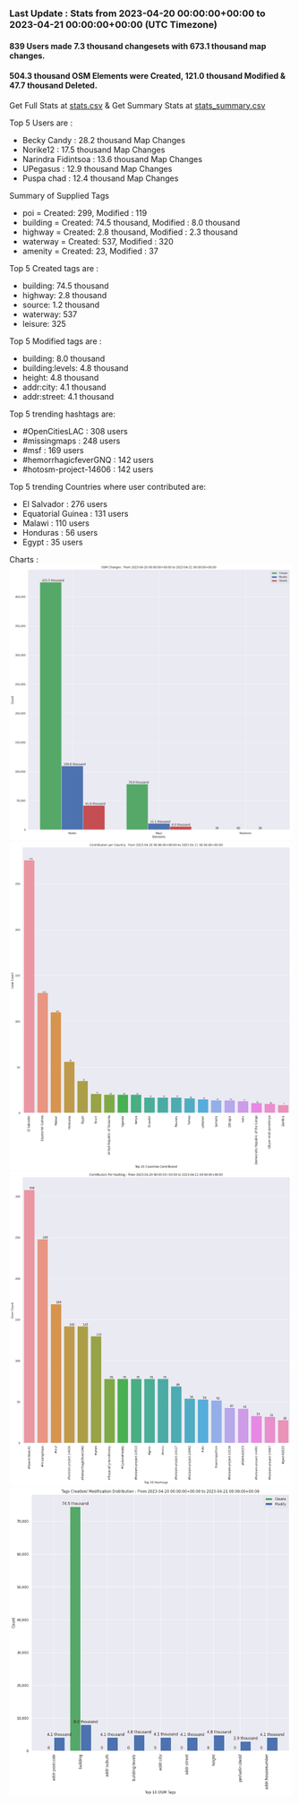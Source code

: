 ### Last Update : Stats from 2023-04-20 00:00:00+00:00 to 2023-04-21 00:00:00+00:00 (UTC Timezone)

#### 839 Users made 7.3 thousand changesets with 673.1 thousand map changes.
#### 504.3 thousand OSM Elements were Created, 121.0 thousand Modified & 47.7 thousand Deleted.
Get Full Stats at [stats.csv](/stats/hotosm/Daily/stats.csv)
 & Get Summary Stats at [stats_summary.csv](/stats/hotosm/Daily/stats_summary.csv)

Top 5 Users are : 
- Becky Candy : 28.2 thousand Map Changes
- Norike12 : 17.5 thousand Map Changes
- Narindra Fidintsoa : 13.6 thousand Map Changes
- UPegasus : 12.9 thousand Map Changes
- Puspa chad : 12.4 thousand Map Changes

Summary of Supplied Tags
- poi = Created: 299, Modified : 119
- building = Created: 74.5 thousand, Modified : 8.0 thousand
- highway = Created: 2.8 thousand, Modified : 2.3 thousand
- waterway = Created: 537, Modified : 320
- amenity = Created: 23, Modified : 37


Top 5 Created tags are :
- building: 74.5 thousand
- highway: 2.8 thousand
- source: 1.2 thousand
- waterway: 537
- leisure: 325


Top 5 Modified tags are :
- building: 8.0 thousand
- building:levels: 4.8 thousand
- height: 4.8 thousand
- addr:city: 4.1 thousand
- addr:street: 4.1 thousand


Top 5 trending hashtags are:
- #OpenCitiesLAC : 308 users
- #missingmaps : 248 users
- #msf : 169 users
- #hemorrhagicfeverGNQ : 142 users
- #hotosm-project-14606 : 142 users


Top 5 trending Countries where user contributed are:
- El Salvador : 276 users
- Equatorial Guinea : 131 users
- Malawi : 110 users
- Honduras : 56 users
- Egypt : 35 users


 Charts : 
![Alt text](./stats_osm_changes.png) 
![Alt text](./stats_users_per_country.png) 
![Alt text](./stats_users_per_hashtag.png) 
![Alt text](./stats_tags.png) 
